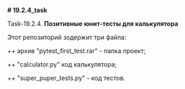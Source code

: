 **# 19.2.4_task**

Task-19.2.4.
**Позитивные юнит-тесты для калькулятора**

Этот репозиторий зодержит три файла: 

++  архив "pytest_first_test.rar" - папка проект;

++  "calculator.py" код калькулятора;

++  "super_puper_tests.py" - код тестов.
